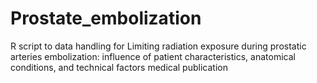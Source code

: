# Prostate_embolization
R script to data handling for Limiting radiation exposure during prostatic arteries embolization: influence of patient characteristics, anatomical conditions, and technical factors medical publication
